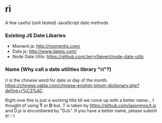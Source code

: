rì
====

A few useful (unit tested) JavaScript date methods


### Existing JS Date Libaries

- Moment.js: http://momentjs.com/
- Date.js: http://www.datejs.com/
- Node Date Utils: https://github.com/JerrySievert/node-date-utils

### Name (Why call a date utilities library "ri"?)
rì is the chinese word for date or day of the month.
https://chinese.yabla.com/chinese-english-pinyin-dictionary.php?define=r%C3%AC

Right now this is just a working title till we come up with a better name...
I thought of using **T** or **D** but, T is taken by https://github.com/jasonmoo/t.js
and D.js is encumbered by "DJs". If you have a better name, please submit it! :-) 